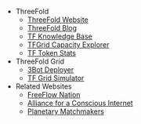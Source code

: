 - ThreeFold
  - [ThreeFold Website](https://new.threefold.io)
  - [ThreeFold Blog](https://new.threefold.io/farming/blog)
  - [TF Knowledge Base](https://new.threefold.io/info/threefold)
  - [TFGrid Capacity Explorer](https://explorer.grid.tf/)
  - [TF Token Stats](https://tokenstats.threefoldtoken.com/)
- ThreeFold Grid
    - [3Bot Deployer](sdk:3bot_deployer)
    - [TF Grid Simulator](threefold:simulator)
- Related Websites
  - [FreeFlow Nation](http://www.freeflownation.org/)
  - [Alliance for a Conscious Internet](https://new.threefold.io/aci)
  - [Planetary Matchmakers](https://www.freeflowmatchmakers.com/)
